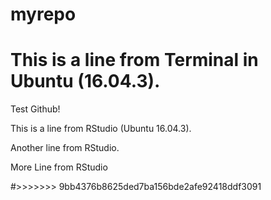 # myrepo

This is a line from Terminal in Ubuntu (16.04.3).
=======
Test Github!

This is a line from RStudio (Ubuntu 16.04.3).

Another line from RStudio.

More Line from RStudio

#>>>>>>> 9bb4376b8625ded7ba156bde2afe92418ddf3091
